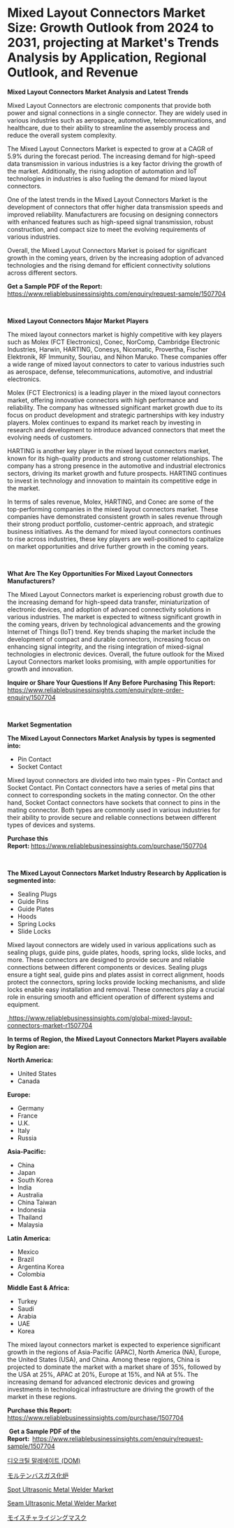 <p><h1>Mixed Layout Connectors Market Size: Growth Outlook from 2024 to 2031, projecting at Market's Trends Analysis by Application, Regional Outlook, and Revenue</h1></p><p><strong>Mixed Layout Connectors Market Analysis and Latest Trends</strong></p>
<p><p>Mixed Layout Connectors are electronic components that provide both power and signal connections in a single connector. They are widely used in various industries such as aerospace, automotive, telecommunications, and healthcare, due to their ability to streamline the assembly process and reduce the overall system complexity.</p><p>The Mixed Layout Connectors Market is expected to grow at a CAGR of 5.9% during the forecast period. The increasing demand for high-speed data transmission in various industries is a key factor driving the growth of the market. Additionally, the rising adoption of automation and IoT technologies in industries is also fueling the demand for mixed layout connectors.</p><p>One of the latest trends in the Mixed Layout Connectors Market is the development of connectors that offer higher data transmission speeds and improved reliability. Manufacturers are focusing on designing connectors with enhanced features such as high-speed signal transmission, robust construction, and compact size to meet the evolving requirements of various industries.</p><p>Overall, the Mixed Layout Connectors Market is poised for significant growth in the coming years, driven by the increasing adoption of advanced technologies and the rising demand for efficient connectivity solutions across different sectors.</p></p>
<p><strong>Get a Sample PDF of the Report:&nbsp;</strong> <a href="https://www.reliablebusinessinsights.com/enquiry/request-sample/1507704">https://www.reliablebusinessinsights.com/enquiry/request-sample/1507704</a></p>
<p>&nbsp;</p>
<p><strong>Mixed Layout Connectors Major Market Players</strong></p>
<p><p>The mixed layout connectors market is highly competitive with key players such as Molex (FCT Electronics), Conec, NorComp, Cambridge Electronic Industries, Harwin, HARTING, Conesys, Nicomatic, Provertha, Fischer Elektronik, RF Immunity, Souriau, and Nihon Maruko. These companies offer a wide range of mixed layout connectors to cater to various industries such as aerospace, defense, telecommunications, automotive, and industrial electronics.</p><p>Molex (FCT Electronics) is a leading player in the mixed layout connectors market, offering innovative connectors with high performance and reliability. The company has witnessed significant market growth due to its focus on product development and strategic partnerships with key industry players. Molex continues to expand its market reach by investing in research and development to introduce advanced connectors that meet the evolving needs of customers.</p><p>HARTING is another key player in the mixed layout connectors market, known for its high-quality products and strong customer relationships. The company has a strong presence in the automotive and industrial electronics sectors, driving its market growth and future prospects. HARTING continues to invest in technology and innovation to maintain its competitive edge in the market.</p><p>In terms of sales revenue, Molex, HARTING, and Conec are some of the top-performing companies in the mixed layout connectors market. These companies have demonstrated consistent growth in sales revenue through their strong product portfolio, customer-centric approach, and strategic business initiatives. As the demand for mixed layout connectors continues to rise across industries, these key players are well-positioned to capitalize on market opportunities and drive further growth in the coming years.</p></p>
<p>&nbsp;</p>
<p><strong>What Are The Key Opportunities For Mixed Layout Connectors Manufacturers?</strong></p>
<p><p>The Mixed Layout Connectors market is experiencing robust growth due to the increasing demand for high-speed data transfer, miniaturization of electronic devices, and adoption of advanced connectivity solutions in various industries. The market is expected to witness significant growth in the coming years, driven by technological advancements and the growing Internet of Things (IoT) trend. Key trends shaping the market include the development of compact and durable connectors, increasing focus on enhancing signal integrity, and the rising integration of mixed-signal technologies in electronic devices. Overall, the future outlook for the Mixed Layout Connectors market looks promising, with ample opportunities for growth and innovation.</p></p>
<p><strong>Inquire or Share Your Questions If Any Before Purchasing This Report:</strong> <a href="https://www.reliablebusinessinsights.com/enquiry/pre-order-enquiry/1507704">https://www.reliablebusinessinsights.com/enquiry/pre-order-enquiry/1507704</a></p>
<p>&nbsp;</p>
<p><strong>Market Segmentation</strong></p>
<p><strong>The Mixed Layout Connectors Market Analysis by types is segmented into:</strong></p>
<p><ul><li>Pin Contact</li><li>Socket Contact</li></ul></p>
<p><p>Mixed layout connectors are divided into two main types - Pin Contact and Socket Contact. Pin Contact connectors have a series of metal pins that connect to corresponding sockets in the mating connector. On the other hand, Socket Contact connectors have sockets that connect to pins in the mating connector. Both types are commonly used in various industries for their ability to provide secure and reliable connections between different types of devices and systems.</p></p>
<p><strong>Purchase this Report:&nbsp;</strong><a href="https://www.reliablebusinessinsights.com/purchase/1507704">https://www.reliablebusinessinsights.com/purchase/1507704</a></p>
<p>&nbsp;</p>
<p><strong>The Mixed Layout Connectors Market Industry Research by Application is segmented into:</strong></p>
<p><ul><li>Sealing Plugs</li><li>Guide Pins</li><li>Guide Plates</li><li>Hoods</li><li>Spring Locks</li><li>Slide Locks</li></ul></p>
<p><p>Mixed layout connectors are widely used in various applications such as sealing plugs, guide pins, guide plates, hoods, spring locks, slide locks, and more. These connectors are designed to provide secure and reliable connections between different components or devices. Sealing plugs ensure a tight seal, guide pins and plates assist in correct alignment, hoods protect the connectors, spring locks provide locking mechanisms, and slide locks enable easy installation and removal. These connectors play a crucial role in ensuring smooth and efficient operation of different systems and equipment.</p></p>
<p><a href="https://www.reliablebusinessinsights.com/global-mixed-layout-connectors-market-r1507704">&nbsp;https://www.reliablebusinessinsights.com/global-mixed-layout-connectors-market-r1507704</a></p>
<p><strong>In terms of Region, the Mixed Layout Connectors Market Players available by Region are:</strong></p>
<p>
    <p> <strong> North America: </strong>
        <ul>
            <li>United States</li>
            <li>Canada</li>
        </ul>
        </p> 
    <p> <strong> Europe: </strong>
        <ul>
            <li>Germany</li>
            <li>France</li>
            <li>U.K.</li>
            <li>Italy</li>
            <li>Russia</li>
        </ul>
        </p> 
    <p> <strong> Asia-Pacific: </strong>
        <ul>
            <li>China</li>
            <li>Japan</li>
            <li>South Korea</li>
            <li>India</li>
            <li>Australia</li>
            <li>China Taiwan</li>
            <li>Indonesia</li>
            <li>Thailand</li>
            <li>Malaysia</li>
        </ul>
        </p> 
    <p> <strong> Latin America: </strong>
        <ul>
            <li>Mexico</li>
            <li>Brazil</li>
            <li>Argentina Korea</li>
            <li>Colombia</li>
        </ul>
        </p> 
    <p> <strong> Middle East & Africa: </strong>
        <ul>
            <li>Turkey</li>
            <li>Saudi</li>
            <li>Arabia</li>
            <li>UAE</li>
            <li>Korea</li>
        </ul>
    </p>
    </p>
<p><p>The mixed layout connectors market is expected to experience significant growth in the regions of Asia-Pacific (APAC), North America (NA), Europe, the United States (USA), and China. Among these regions, China is projected to dominate the market with a market share of 35%, followed by the USA at 25%, APAC at 20%, Europe at 15%, and NA at 5%. The increasing demand for advanced electronic devices and growing investments in technological infrastructure are driving the growth of the market in these regions.</p></p>
<p><strong>Purchase this Report: </strong><a href="https://www.reliablebusinessinsights.com/purchase/1507704">https://www.reliablebusinessinsights.com/purchase/1507704</a></p>
<p>&nbsp;<strong>Get a Sample PDF of the Report:&nbsp;&nbsp;</strong><a href="https://www.reliablebusinessinsights.com/enquiry/request-sample/1507704">https://www.reliablebusinessinsights.com/enquiry/request-sample/1507704</a></p>
<p><strong></strong></p>
<p><p><a href="https://github.com/jheckjhek23/Market-Research-Report-List-1/blob/main/475010585651.md">디오크틸 말레에이트 (DOM)</a></p><p><a href="https://github.com/hardee896/Market-Research-Report-List-1/blob/main/634846193295.md">モルテンバスガス化炉</a></p><p><a href="https://github.com/GageWest1962/Market-Research-Report-List-1/blob/main/spot-ultrasonic-metal-welder-market.md">Spot Ultrasonic Metal Welder Market</a></p><p><a href="https://github.com/Hazelklievgspy6vdcsmu106w/Market-Research-Report-List-2/blob/main/seam-ultrasonic-metal-welder-market.md">Seam Ultrasonic Metal Welder Market</a></p><p><a href="https://github.com/ReyesKohler20231/Market-Research-Report-List-1/blob/main/840695393294.md">モイスチャライジングマスク</a></p></p>